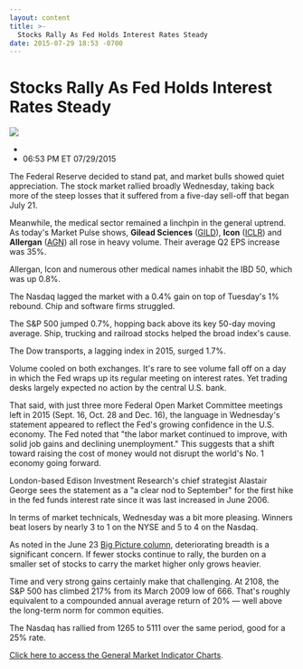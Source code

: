 ```yaml
---
layout: content
title: >-
  Stocks Rally As Fed Holds Interest Rates Steady
date: 2015-07-29 18:53 -0700
---
```



Stocks Rally As Fed Holds Interest Rates Steady
================================================


![](https://www.investors.com/wp-content/uploads/ibd-migrated-images/MPv_150730_635737813284645520.png)

* 
* 06:53 PM ET 07/29/2015





The Federal Reserve decided to stand pat, and market bulls showed quiet appreciation. The stock market rallied broadly Wednesday, taking back more of the steep losses that it suffered from a five-day sell-off that began July 21.



Meanwhile, the medical sector remained a linchpin in the general uptrend. As today's Market Pulse shows, **Gilead Sciences** ([GILD](https://research.investors.com/quote.aspx?symbol=GILD)), **Icon** ([ICLR](https://research.investors.com/quote.aspx?symbol=ICLR)) and **Allergan** ([AGN](https://research.investors.com/quote.aspx?symbol=AGN)) all rose in heavy volume. Their average Q2 EPS increase was 35%.


Allergan, Icon and numerous other medical names inhabit the IBD 50, which was up 0.8%.


The Nasdaq lagged the market with a 0.4% gain on top of Tuesday's 1% rebound. Chip and software firms struggled.


The S&P 500 jumped 0.7%, hopping back above its key 50-day moving average. Ship, trucking and railroad stocks helped the broad index's cause.


The Dow transports, a lagging index in 2015, surged 1.7%.


Volume cooled on both exchanges. It's rare to see volume fall off on a day in which the Fed wraps up its regular meeting on interest rates. Yet trading desks largely expected no action by the central U.S. bank.


That said, with just three more Federal Open Market Committee meetings left in 2015 (Sept. 16, Oct. 28 and Dec. 16), the language in Wednesday's statement appeared to reflect the Fed's growing confidence in the U.S. economy. The Fed noted that "the labor market continued to improve, with solid job gains and declining unemployment." This suggests that a shift toward raising the cost of money would not disrupt the world's No. 1 economy going forward.


London-based Edison Investment Research's chief strategist Alastair George sees the statement as a "a clear nod to September" for the first hike in the fed funds interest rate since it was last increased in June 2006.


In terms of market technicals, Wednesday was a bit more pleasing. Winners beat losers by nearly 3 to 1 on the NYSE and 5 to 4 on the Nasdaq.


As noted in the June 23 [Big Picture column](http://news.investors.com/investing-the-big-picture/072215-762918-indexes-snag-distribution-again-but-small-caps-up.htm), deteriorating breadth is a significant concern. If fewer stocks continue to rally, the burden on a smaller set of stocks to carry the market higher only grows heavier.


Time and very strong gains certainly make that challenging. At 2108, the S&P 500 has climbed 217% from its March 2009 low of 666. That's roughly equivalent to a compounded annual average return of 20% — well above the long-term norm for common equities.


The Nasdaq has rallied from 1265 to 5111 over the same period, good for a 25% rate.


[Click here to access the General Market Indicator Charts](https://www.investors.com/pdf/GMI_073015.pdf).




